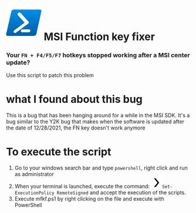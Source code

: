 # ![alt text](https://github.com/50bvd/mfkf/blob/main/icon/icons8-powershell.svg) MSI Function key fixer
### Your `FN + F4/F5/F7` hotkeys stopped working after a MSI center update?
Use this script to patch this problem

# what I found about this bug
This is a bug that has been hanging around for a while in the MSI SDK. It's a bug similar to the Y2K bug that makes when the software is updated after the date of 12/28/2021, the FN key doesn't work anymore

# To execute the script
1. Go to your windows search bar and type `powershell`, right click and run as administrator
2. When your terminal is launched, execute the command: ![alt text](https://github.com/50bvd/mfkf/raw/main/icon/icons8-chevron-right-30.png)`Set-ExecutionPolicy RemoteSigned` and accept the execution of the scripts.
3. Execute mfkf.ps1 by right clicking on the file and execute with PowerShell
